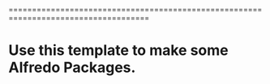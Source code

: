 ====================================================================================

# Use this template to make some Alfredo Packages.
